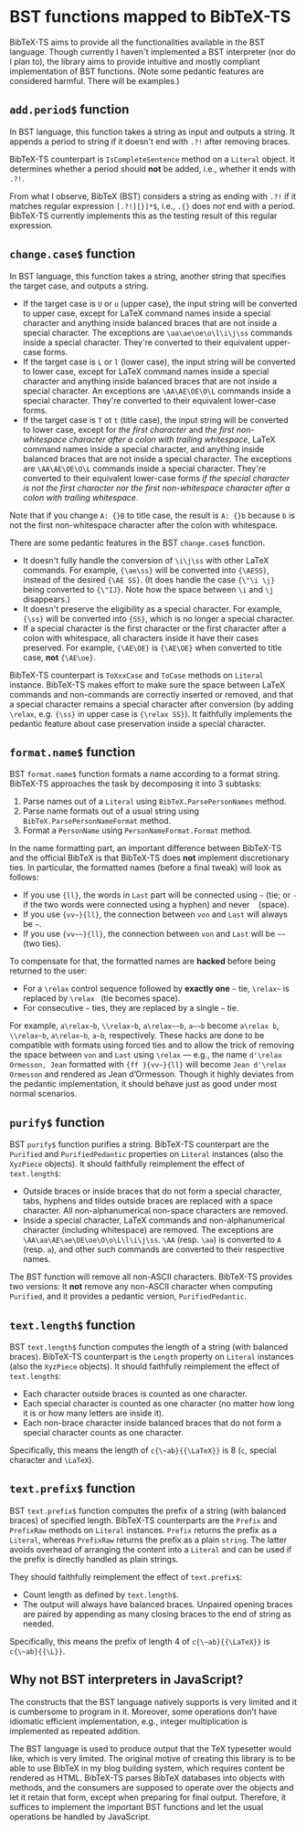 # BST functions mapped to BibTeX-TS

BibTeX-TS aims to provide all the functionalities available in the BST language. Though currently I haven't implemented a BST interpreter (nor do I plan to), the library aims to provide intuitive and mostly compliant implementation of BST functions. (Note some pedantic features are considered harmful. There will be examples.)

## `add.period$` function

In BST language, this function takes a string as input and outputs a string. It appends a period to string if it doesn't end with `.?!` after removing braces.

BibTeX-TS counterpart is `IsCompleteSentence` method on a `Literal` object. It determines whether a period should **not** be added, i.e., whether it ends with `.?!`.

From what I observe, BibTeX (BST) considers a string as ending with `.?!` if it matches regular expression `[.?!][}]*$`, i.e., `.{}` does *not* end with a period. BibTeX-TS currently implements this as the testing result of this regular expression.

## `change.case$` function

In BST language, this function takes a string, another string that specifies the target case, and outputs a string.

- If the target case is `U` or `u` (upper case), the input string will be converted to upper case, except for LaTeX command names inside a special character and anything inside balanced braces that are not inside a special character. The exceptions are `\aa\ae\oe\o\l\i\j\ss` commands inside a special character. They're converted to their equivalent upper-case forms.
- If the target case is `L` or `l` (lower case), the input string will be converted to lower case, except for LaTeX command names inside a special character and anything inside balanced braces that are not inside a special character. An exceptions are `\AA\AE\OE\O\L` commands inside a special character. They're converted to their equivalent lower-case forms.
- If the target case is `T` ot `t` (title case), the input string will be converted to lower case, except for *the first character* and *the first non-whitespace character after a colon with trailing whitespace*, LaTeX command names inside a special character, and anything inside balanced braces that are not inside a special character. The exceptions are `\AA\AE\OE\O\L` commands inside a special character. They're converted to their equivalent lower-case forms *if the special character is not the first character nor the first non-whitespace character after a colon with trailing whitespace*.

Note that if you change `A: {}B` to title case, the result is `A: {}b` because `b` is not the first non-whitespace character after the colon with whitespace.

There are some pedantic features in the BST `change.case$` function.

- It doesn't fully handle the conversion of `\i\j\ss` with other LaTeX commands. For example, `{\ae\ss}` will be converted into `{\AESS}`, instead of the desired `{\AE SS}`. (It does handle the case `{\"\i \j}` being converted to `{\"IJ}`. Note how the space between `\i` and `\j` disappears.)
- It doesn't preserve the eligibility as a special character. For example, `{\ss}` will be converted into `{SS}`, which is no longer a special character.
- If a special character is the first character or the first character after a colon with whitespace, all characters inside it have their cases preserved. For example, `{\AE\OE}` is `{\AE\OE}` when converted to title case, **not** `{\AE\oe}`.

BibTeX-TS counterpart is `ToXxxCase` and `ToCase` methods on `Literal` instance. BibTeX-TS makes effort to make sure the space between LaTeX commands and non-commands are correctly inserted or removed, and that a special character remains a special character after conversion (by adding `\relax`, e.g. `{\ss}` in upper case is `{\relax SS}`). It faithfully implements the pedantic feature about case preservation inside a special character.

## `format.name$` function

BST `format.name$` function formats a name according to a format string. BibTeX-TS approaches the task by decomposing it into 3 subtasks:

1. Parse names out of a `Literal` using `BibTeX.ParsePersonNames` method.
2. Parse name formats out of a usual string using `BibTeX.ParsePersonNameFormat` method.
3. Format a `PersonName` using `PersonNameFormat.Format` method.

In the name formatting part, an important difference between BibTeX-TS and the official BibTeX is that BibTeX-TS does **not** implement discretionary ties. In particular, the formatted names (before a final tweak) will look as follows:

- If you use `{ll}`, the words in `Last` part will be connected using `~` (tie; or `-` if the two words were connected using a hyphen) and never ` ` (space).
- If you use `{vv~}{ll}`, the connection between `von` and `Last` will always be `~`.
- If you use `{vv~~}{ll}`, the connection between `von` and `Last` will be `~~` (two ties).

To compensate for that, the formatted names are **hacked** before being returned to the user:

- For a `\relax` control sequence followed by **exactly one** `~` tie, `\relax~` is replaced by `\relax ` (tie becomes space).
- For consecutive `~` ties, they are replaced by a single `~` tie.

For example, `a\relax~b`, `\\relax~b`, `a\relax~~b`, `a~~b` become `a\relax b`, `\\relax~b`, `a\relax~b`, `a~b`, respectively. These hacks are done to be compatible with formats using forced ties and to allow the trick of removing the space between `von` and `Last` using `\relax` &mdash; e.g., the name `d'\relax Ormesson, Jean` formatted with `{ff }{vv~}{ll}` will become `Jean d'\relax Ormesson` and rendered as Jean d’Ormesson. Though it highly deviates from the pedantic implementation, it should behave just as good under most normal scenarios.

## `purify$` function

BST `purify$` function purifies a string. BibTeX-TS counterpart are the `Purified` and `PurifiedPedantic` properties on `Literal` instances (also the `XyzPiece` objects). It should faithfully reimplement the effect of `text.length$`:

- Outside braces or inside braces that do not form a special character, tabs, hyphens and tildes outside braces are replaced with a space character. All non-alphanumerical non-space characters are removed.
- Inside a special character, LaTeX commands and non-alphanumerical character (including whitespace) are removed. The exceptions are `\AA\aa\AE\ae\OE\oe\O\o\L\l\i\j\ss`. `\AA` (resp. `\aa`) is converted to `A` (resp. `a`), and other such commands are converted to their respective names.

The BST function will remove all non-ASCII characters. BibTeX-TS provides two versions: It **not** remove any non-ASCII character when computing `Purified`, and it provides a pedantic version, `PurifiedPedantic`.

## `text.length$` function

BST `text.length$` function computes the length of a string (with balanced braces). BibTeX-TS counterpart is the `Length` property on `Literal` instances (also the `XyzPiece` objects). It should faithfully reimplement the effect of `text.length$`:

- Each character outside braces is counted as one character.
- Each special character is counted as one character (no matter how long it is or how many letters are inside it).
- Each non-brace character inside balanced braces that do not form a special character counts as one character.

Specifically, this means the length of `c{\~ab}{{\LaTeX}}` is 8 (`c`, special character and `\LaTeX`).

## `text.prefix$` function

BST `text.prefix$` function computes the prefix of a string (with balanced braces) of specified length. BibTeX-TS counterparts are the `Prefix` and `PrefixRaw` methods on `Literal` instances. `Prefix` returns the prefix as a `Literal`, whereas `PrefixRaw` returns the prefix as a plain `string`. The latter avoids overhead of arranging the content into a `Literal` and can be used if the prefix is directly handled as plain strings.

They should faithfully reimplement the effect of `text.prefix$`:

- Count length as defined by `text.length$`.
- The output will always have balanced braces. Unpaired opening braces are paired by appending as many closing braces to the end of string as needed.

Specifically, this means the prefix of length 4 of `c{\~ab}{{\LaTeX}}` is `c{\~ab}{{\L}}`.

## Why not BST interpreters in JavaScript?

The constructs that the BST language natively supports is very limited and it is cumbersome to program in it. Moreover, some operations don't have idiomatic efficient implementation, e.g., integer multiplication is implemented as repeated addition.

The BST language is used to produce output that the TeX typesetter would like, which is very limited. The original motive of creating this library is to be able to use BibTeX in my blog building system, which requires content be rendered as HTML. BibTeX-TS parses BibTeX databases into objects with methods, and the consumers are supposed to operate over the objects and let it retain that form, except when preparing for final output. Therefore, it suffices to implement the important BST functions and let the usual operations be handled by JavaScript.
